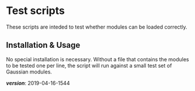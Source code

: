 # Test scripts

These scripts are inteded to test whether modules can be loaded correctly.

## Installation & Usage

No special installation is necessary.
Without a file that contains the modules to be tested one per line,
the script will run against a small test set of Gaussian modules.

___version___: 2019-04-16-1544
